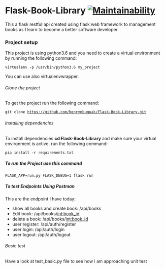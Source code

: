 # Flask-Book-Library [![Maintainability](https://api.codeclimate.com/v1/badges/92de23a6ec9740be5cf3/maintainability)](https://codeclimate.com/github/henrymbuguak/Flask-Book-Library/maintainability)

This a flask restful api created using flask web framework to management books as I learn to 
become a better software developer.

### Project setup

This project is using python3.6 and you need to create a virtual environment by running the
following command: 

<code>virtualenv -p /usr/bin/python3.6 my_project</code>

You can use also virtualenvwrapper.

###### Clone the project

To get the project run the following command:

<code>git clone https://github.com/henrymbuguak/Flask-Book-Library.git</code>

###### Installing dependencies

To install dependencies <b>cd Flask-Book-Library</b> and make sure your virtual environment
is active. run the following command:

<code>pip install -r requirements.txt</code>

##### To run the Project use this command

<code>FLASK_APP=run.py FLASK_DEBUG=1 flask run</code>


##### To test Endpoints Using Postman

This are the endpoint I have today:

* show all books and create book:  /api/books
* Edit book:  /api/books/<int:book_id>
* delete a book:  /api/books/<int:book_id>
* user register: /api/auth/register
* user login: /api/auth/login
* user logout: /api/auth/logout


###### Basic test

Have a look at test_basic.py file to see how I am approaching unit test
